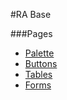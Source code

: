 #RA Base

###Pages</h3>

*  [Palette](/styleguide/palette.html)
*  [Buttons](/styleguide/buttons.html)
*  [Tables](/styleguide/tables.html)
*  [Forms](/styleguide/forms.html)